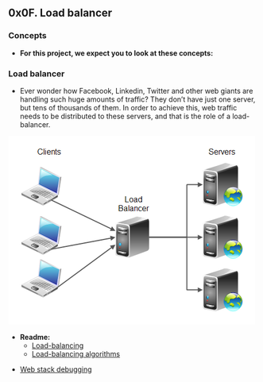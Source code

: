 ## 0x0F. Load balancer

### Concepts

* **For this project, we expect you to look at these concepts:**

### Load balancer

- Ever wonder how Facebook, Linkedin, Twitter and other web giants are handling such huge amounts of traffic? They don’t have just one server, but tens of thousands of them. In order to achieve this, web traffic needs to be distributed to these servers, and that is the role of a load-balancer.

![load balancer](https://raw.githubusercontent.com/Abner261/alx-system_engineering-devops/abea22b8ab3fa51b0d0c8abc4c94c146f4b5cafb/0x0F-load_balancer/load%20balancer.png)

* **Readme:**
	- [Load-balancing](https://www.thegeekstuff.com/2016/01/load-balancer-intro/)
	- [Load-balancing algorithms](https://web.archive.org/web/20240418081327/https://community.f5.com/kb/technicalarticles/intro-to-load-balancing-for-developers-%E2%80%93-the-algorithms/273759)

- [Web stack debugging](https://github.com/Abner261/alx-system_engineering-devops/commit/1fe46ca108d8f75074f3585acc03d391f39a91f8) 

